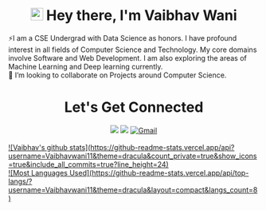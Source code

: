 <!--### Hi👋, I'm Vaibhav-->
<h1 align="center">
    <img src="https://media.giphy.com/media/hvRJCLFzcasrR4ia7z/giphy.gif" width="25px"> Hey there, I'm Vaibhav Wani
</h1>

<!--## Hey! I'm Vaibhav Wani. <img src="https://media.giphy.com/media/hvRJCLFzcasrR4ia7z/giphy.gif" width="25px">-->
 ⚡I am a CSE Undergrad with Data Science as honors. I have profound interest in all fields of Computer Science and Technology. 
 My core domains involve Software and Web Development. I am also exploring the areas of Machine Learning and Deep learning currently. 
 <br>
 🔭 I’m looking to collaborate on Projects around Computer Science.
 
<h1 align="center">Let's Get Connected</h1>
<div align="center">
<a href="https://www.linkedin.com/in/vaibhav1106"><img src="https://img.shields.io/badge/linkedin-%230077B5.svg?style=for-the-badge&logo=linkedin&logoColor=white"></a>
<!--[<img src="https://img.shields.io/badge/linkedin-%230077B5.svg?&style=for-the-badge&logo=linkedin&logoColor=white" />](https://www.linkedin.com/in/tanmaypardeshi) -->
<!--[<img src="https://img.shields.io/badge/-vaibhavwani-c14438?style=for-the-badge&logo=Gmail&logoColor=white"/>](mailto:vaibhavwani2428@gmail.com) -->
<!--[<img src="https://img.shields.io/badge/Twitter-1DA1F2?style=for-the-badge&logo=twitter&logoColor=white"](https://twitter.com/_Vaibhav1106_) -->
<a href="https://twitter.com/_vaibhav11_" target="_blank"><img src="https://img.shields.io/badge/twitter-%2300acee.svg?&style=for-the-badge&logo=twitter&logoColor=white&alt=twitter" /></a>
<a href="mailto:vaibhavwani2428@gmail.com"><img  alt="Gmail" src="https://img.shields.io/badge/Gmail-D14836?style=for-the-badge&logo=gmail&logoColor=white" />
 </div>

<br>    
![Vaibhav's github stats](https://github-readme-stats.vercel.app/api?username=Vaibhavwani11&theme=dracula&count_private=true&show_icons=true&include_all_commits=true?line_height=24) 
    <br>
![Most Languages Used](https://github-readme-stats.vercel.app/api/top-langs/?username=Vaibhavwani11&theme=dracula&layout=compact&langs_count=8)
                                                                                                                             
<!--[![Vaibhav’s github stats](https://github-readme-stats.vercel.app/api?username=Vaibhavwani11)](https://github.com/Vaibhavwani11)-->
<!--START_SECTION:activity-->

<!--
**Vaibhavwani11/Vaibhavwani11** is a ✨ _special_ ✨ repository because its `README.md` (this file) appears on your GitHub profile.

Here are some ideas to get you started:

- 🔭 I’m currently working on ...
- 🌱 I’m currently learning ...
- 👯 I’m looking to collaborate on ...
- 🤔 I’m looking for help with ...
- 💬 Ask me about ...
- 📫 How to reach me: ...
- 😄 Pronouns: ...
- ⚡ Fun fact: ...
-->
